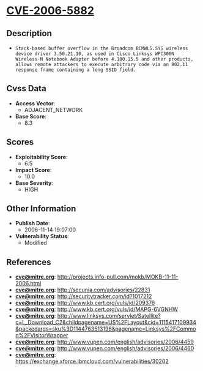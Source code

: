
# [CVE-2006-5882](http://projects.info-pull.com/mokb/MOKB-11-11-2006.html)

## Description

- `Stack-based buffer overflow in the Broadcom BCMWL5.SYS wireless device driver 3.50.21.10, as used in Cisco Linksys WPC300N Wireless-N Notebook Adapter before 4.100.15.5 and other products, allows remote attackers to execute arbitrary code via an 802.11 response frame containing a long SSID field.`

## Cvss Data

- **Access Vector**:
  - ADJACENT_NETWORK
- **Base Score**:
  - 8.3

## Scores

- **Exploitability Score**:
  - 6.5
- **Impact Score**:
  - 10.0
- **Base Severity**:
  - HIGH

## Other Information

- **Publish Date**:
  - 2006-11-14 19:07:00
- **Vulnerability Status**:
  - Modified

## References

- **cve@mitre.org**: http://projects.info-pull.com/mokb/MOKB-11-11-2006.html
- **cve@mitre.org**: http://secunia.com/advisories/22831
- **cve@mitre.org**: http://securitytracker.com/id?1017212
- **cve@mitre.org**: http://www.kb.cert.org/vuls/id/209376
- **cve@mitre.org**: http://www.kb.cert.org/vuls/id/MAPG-6VGNHW
- **cve@mitre.org**: http://www.linksys.com/servlet/Satellite?c=L_Download_C2&childpagename=US%2FLayout&cid=1115417109934&packedargs=sku%3D1144763513196&pagename=Linksys%2FCommon%2FVisitorWrapper
- **cve@mitre.org**: http://www.vupen.com/english/advisories/2006/4459
- **cve@mitre.org**: http://www.vupen.com/english/advisories/2006/4460
- **cve@mitre.org**: https://exchange.xforce.ibmcloud.com/vulnerabilities/30202
